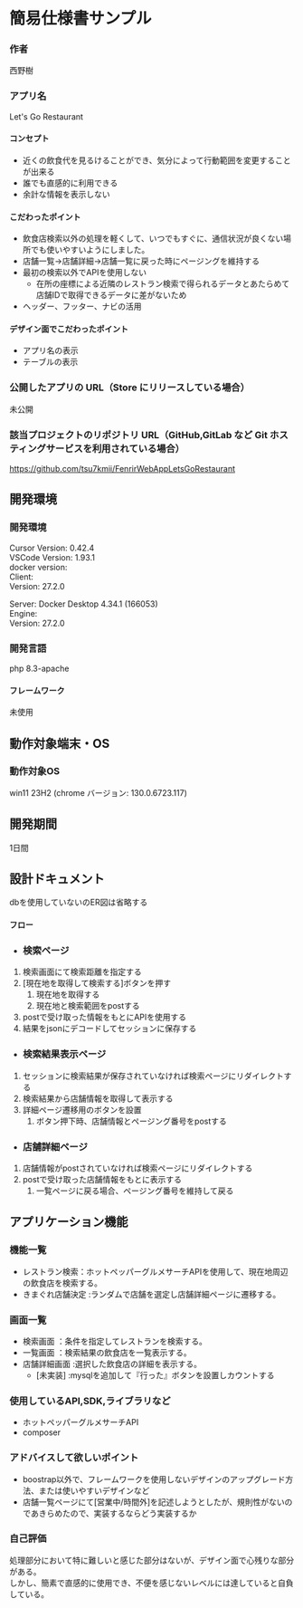 # 簡易仕様書サンプル

### 作者
西野樹
### アプリ名
Let's Go Restaurant

#### コンセプト
- 近くの飲食代を見るけることができ、気分によって行動範囲を変更することが出来る
- 誰でも直感的に利用できる
- 余計な情報を表示しない


#### こだわったポイント
- 飲食店検索以外の処理を軽くして、いつでもすぐに、通信状況が良くない場所でも使いやすいようにしました。
- 店舗一覧→店舗詳細→店舗一覧に戻った時にページングを維持する
- 最初の検索以外でAPIを使用しない
     - 在所の座標による近隣のレストラン検索で得られるデータとあたらめて店舗IDで取得できるデータに差がないため
- ヘッダー、フッター、ナビの活用


#### デザイン面でこだわったポイント  
- アプリ名の表示
- テーブルの表示

### 公開したアプリの URL（Store にリリースしている場合）
未公開

### 該当プロジェクトのリポジトリ URL（GitHub,GitLab など Git ホスティングサービスを利用されている場合）
https://github.com/tsu7kmii/FenrirWebAppLetsGoRestaurant

## 開発環境
### 開発環境
Cursor Version: 0.42.4  
VSCode Version: 1.93.1  
docker version:  
    Client:  
        Version:           27.2.0

Server: Docker Desktop 4.34.1 (166053)  
    Engine:  
        Version:          27.2.0  


### 開発言語
php 8.3-apache

#### フレームワーク
未使用

## 動作対象端末・OS
### 動作対象OS
win11 23H2 (chrome バージョン: 130.0.6723.117)

## 開発期間
1日間

## 設計ドキュメント 
dbを使用していないのER図は省略する 
#### フロー
- ### 検索ページ
1. 検索画面にて検索距離を指定する
1. [現在地を取得して検索する]ボタンを押す
    1. 現在地を取得する
    1. 現在地と検索範囲をpostする
1. postで受け取った情報をもとにAPIを使用する
1. 結果をjsonにデコードしてセッションに保存する

- ### 検索結果表示ページ
1. セッションに検索結果が保存されていなければ検索ページにリダイレクトする
1. 検索結果から店舗情報を取得して表示する
1. 詳細ページ遷移用のボタンを設置
    1. ボタン押下時、店舗情報とページング番号をpostする

- ### 店舗詳細ページ
1. 店舗情報がpostされていなければ検索ページにリダイレクトする
1. postで受け取った店舗情報をもとに表示する
    1. 一覧ページに戻る場合、ページング番号を維持して戻る


## アプリケーション機能

### 機能一覧
- レストラン検索：ホットペッパーグルメサーチAPIを使用して、現在地周辺の飲食店を検索する。
- きまぐれ店舗決定 :ランダムで店舗を選定し店舗詳細ページに遷移する。

### 画面一覧
- 検索画面 ：条件を指定してレストランを検索する。
- 一覧画面 ：検索結果の飲食店を一覧表示する。
- 店舗詳細画面 :選択した飲食店の詳細を表示する。
     - [未実装] :mysqlを追加して『行った』ボタンを設置しカウントする 


### 使用しているAPI,SDK,ライブラリなど
- ホットペッパーグルメサーチAPI
- composer

### アドバイスして欲しいポイント
- boostrap以外で、フレームワークを使用しないデザインのアップグレード方法、または使いやすいデザインなど  
- 店舗一覧ページにて[営業中/時間外]を記述しようとしたが、規則性がないのであきらめたので、実装するならどう実装するか

### 自己評価
処理部分において特に難しいと感じた部分はないが、デザイン面で心残りな部分がある。  
しかし、簡素で直感的に使用でき、不便を感じないレベルには達していると自負している。  

